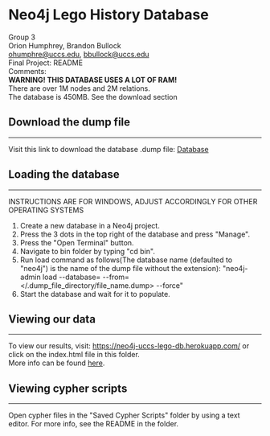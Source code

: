 # Neo4j Lego History Database


Group 3\
Orion Humphrey, Brandon Bullock\
ohumphre@uccs.edu, bbullock@uccs.edu\
Final Project: README\
Comments: \
**WARNING! THIS DATABASE USES A LOT OF RAM!**\
There are over 1M nodes and 2M relations.\
The database is 450MB. See the download section

## Download the dump file

***

Visit this link to download the database .dump file:
  [Database](https://uccsoffice365-my.sharepoint.com/:u:/g/personal/ohumphre_uccs_edu/EQyAnbVhb5NMkF8oOHDHUZ4Brdy7Trz6oTJNaOYN4JbW_Q?e=KjPCpe)


## Loading the database
***

INSTRUCTIONS ARE FOR WINDOWS, ADJUST ACCORDINGLY FOR OTHER OPERATING SYSTEMS
1. Create a new database in a Neo4j project.
2. Press the 3 dots in the top right of the database and press "Manage".
3. Press the "Open Terminal" button.
4. Navigate to bin folder by typing "cd bin".
5. Run load command as follows(The database name (defaulted to "neo4j") is the name of the dump file without the extension):
    "neo4j-admin load --database=<databaseName> --from=</.dump_file_directory/file_name.dump> --force"
6. Start the database and wait for it to populate.


## Viewing our data
***

To view our results, visit: https://neo4j-uccs-lego-db.herokuapp.com/ or click on the index.html file in this folder.\
   More info can be found  [here](https://github.com/OrionH/neo4j-uccs-lego-db).


## Viewing cypher scripts
***

Open cypher files in the "Saved Cypher Scripts" folder by using a text editor. For more info, see the README in the folder.
